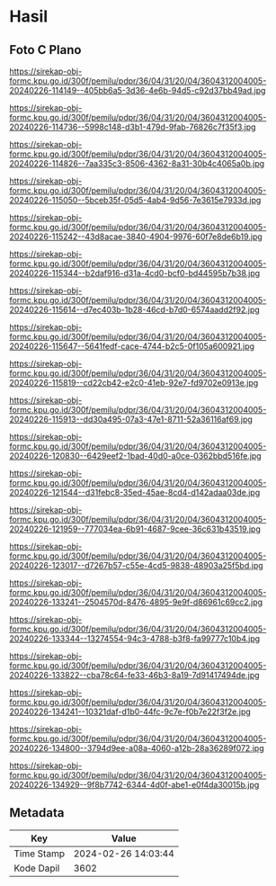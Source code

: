 # Hasil

## Foto C Plano

https://sirekap-obj-formc.kpu.go.id/300f/pemilu/pdpr/36/04/31/20/04/3604312004005-20240226-114149--405bb6a5-3d36-4e6b-94d5-c92d37bb49ad.jpg

https://sirekap-obj-formc.kpu.go.id/300f/pemilu/pdpr/36/04/31/20/04/3604312004005-20240226-114736--5998c148-d3b1-479d-9fab-76826c7f35f3.jpg

https://sirekap-obj-formc.kpu.go.id/300f/pemilu/pdpr/36/04/31/20/04/3604312004005-20240226-114826--7aa335c3-8506-4362-8a31-30b4c4065a0b.jpg

https://sirekap-obj-formc.kpu.go.id/300f/pemilu/pdpr/36/04/31/20/04/3604312004005-20240226-115050--5bceb35f-05d5-4ab4-9d56-7e3615e7933d.jpg

https://sirekap-obj-formc.kpu.go.id/300f/pemilu/pdpr/36/04/31/20/04/3604312004005-20240226-115242--43d8acae-3840-4904-9976-60f7e8de6b19.jpg

https://sirekap-obj-formc.kpu.go.id/300f/pemilu/pdpr/36/04/31/20/04/3604312004005-20240226-115344--b2daf916-d31a-4cd0-bcf0-bd44595b7b38.jpg

https://sirekap-obj-formc.kpu.go.id/300f/pemilu/pdpr/36/04/31/20/04/3604312004005-20240226-115614--d7ec403b-1b28-46cd-b7d0-6574aadd2f92.jpg

https://sirekap-obj-formc.kpu.go.id/300f/pemilu/pdpr/36/04/31/20/04/3604312004005-20240226-115647--5641fedf-cace-4744-b2c5-0f105a600921.jpg

https://sirekap-obj-formc.kpu.go.id/300f/pemilu/pdpr/36/04/31/20/04/3604312004005-20240226-115819--cd22cb42-e2c0-41eb-92e7-fd9702e0913e.jpg

https://sirekap-obj-formc.kpu.go.id/300f/pemilu/pdpr/36/04/31/20/04/3604312004005-20240226-115913--dd30a495-07a3-47e1-8711-52a36116af69.jpg

https://sirekap-obj-formc.kpu.go.id/300f/pemilu/pdpr/36/04/31/20/04/3604312004005-20240226-120830--6429eef2-1bad-40d0-a0ce-0362bbd516fe.jpg

https://sirekap-obj-formc.kpu.go.id/300f/pemilu/pdpr/36/04/31/20/04/3604312004005-20240226-121544--d31febc8-35ed-45ae-8cd4-d142adaa03de.jpg

https://sirekap-obj-formc.kpu.go.id/300f/pemilu/pdpr/36/04/31/20/04/3604312004005-20240226-121959--777034ea-6b91-4687-9cee-36c631b43519.jpg

https://sirekap-obj-formc.kpu.go.id/300f/pemilu/pdpr/36/04/31/20/04/3604312004005-20240226-123017--d7267b57-c55e-4cd5-9838-48903a25f5bd.jpg

https://sirekap-obj-formc.kpu.go.id/300f/pemilu/pdpr/36/04/31/20/04/3604312004005-20240226-133241--2504570d-8476-4895-9e9f-d86961c69cc2.jpg

https://sirekap-obj-formc.kpu.go.id/300f/pemilu/pdpr/36/04/31/20/04/3604312004005-20240226-133344--13274554-94c3-4788-b3f8-fa99777c10b4.jpg

https://sirekap-obj-formc.kpu.go.id/300f/pemilu/pdpr/36/04/31/20/04/3604312004005-20240226-133822--cba78c64-fe33-46b3-8a19-7d91417494de.jpg

https://sirekap-obj-formc.kpu.go.id/300f/pemilu/pdpr/36/04/31/20/04/3604312004005-20240226-134241--10321daf-d1b0-44fc-9c7e-f0b7e22f3f2e.jpg

https://sirekap-obj-formc.kpu.go.id/300f/pemilu/pdpr/36/04/31/20/04/3604312004005-20240226-134800--3794d9ee-a08a-4060-a12b-28a36289f072.jpg

https://sirekap-obj-formc.kpu.go.id/300f/pemilu/pdpr/36/04/31/20/04/3604312004005-20240226-134929--9f8b7742-6344-4d0f-abe1-e0f4da30015b.jpg


## Metadata

| Key        | Value               |
| ---------- | ------------------- |
| Time Stamp | 2024-02-26 14:03:44 |
| Kode Dapil | 3602                |



